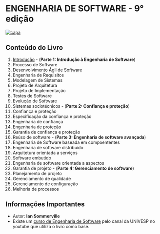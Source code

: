 # ENGENHARIA DE SOFTWARE - 9° edição

[![capa](https://encrypted-tbn0.gstatic.com/images?q=tbn%3AANd9GcRIMHbmfrOWM4vEft27p4wtWGJvCrUhd5P0zozdJGPo-ay6Urrh)](https://drive.google.com/file/d/1KcS2OWvy-4lKzyxQNBy6k45DnaVMD4G4/view?usp=drivesdk)

## Conteúdo do Livro

1. [Introdução](https://github.com/Darlley/ExerciciosLivros/tree/master/tecnologia/engenhariadesoftware1/capitulo1) - (**Parte 1: Introdução à Engenharia de Software**)
1. Processo de Software
1. Desenvolvimento Ágil de Software
1. Engenharia de Requisitos
1. Modelagem de Sistemas
1. Projeto de Arquitetura
1. Projeto de Implementação 
1. Testes de Software
1. Evolução de Software
1. Sistemas sociotécnicos - (**Parte 2: Confiança e proteção**)
1. Confiança e proteção
1. Especificação da confiança e proteção
1. Engenharia de confiança
1. Engenharia de proteção
1. Garantia de confiança e proteção
1. Reúso de software - (**Parte 3: Engenharia de software avançada**)
1. Engenharia de Software baseada em compoententes
1. Engenharia de software distribuido
1. Arquitetura orientada a serviços
1. Software embutido
1. Engenharia de software orientada a aspectos
1. Garantia de projeto - (**Parte 4: Gerenciamento de software**)
1. Planejamento de projeto
1. Gerenciamento de qualidade
1. Gerenciamento de configuração
1. Melhoria de processos

## Informações Importantes

- Autor: **Ian Sommerville**
- Existe um [curso de Engenharia de Software](https://www.youtube.com/playlist?list=PLxI8Can9yAHfeoA_yMm9iKJVxQprljmL9) pelo canal da UNIVESP no youtube que utiliza o livro como base.
